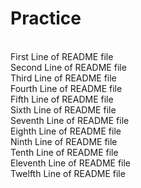 # Practice
<br>
First Line of README file
<br>
Second Line of README file
<br>
Third Line of README file
<br>
Fourth Line of README file
<br>
Fifth Line of README file
<br>
Sixth Line of README file
<br>
Seventh Line of README file
<br>
Eighth Line of README file
<br>
Ninth Line of README file
<br>
Tenth Line of README file
<br>
Eleventh Line of README file
<br>
Twelfth Line of README file